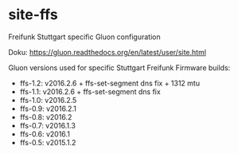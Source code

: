 site-ffs
========

Freifunk Stuttgart specific Gluon configuration


Doku: https://gluon.readthedocs.org/en/latest/user/site.html

Gluon versions used for specific Stuttgart Freifunk Firmware builds:
* ffs-1.2: v2016.2.6 + ffs-set-segment dns fix + 1312 mtu
* ffs-1.1: v2016.2.6 + ffs-set-segment dns fix
* ffs-1.0: v2016.2.5
* ffs-0.9: v2016.2.1
* ffs-0.8: v2016.2
* ffs-0.7: v2016.1.3
* ffs-0.6: v2016.1
* ffs-0.5: v2015.1.2
